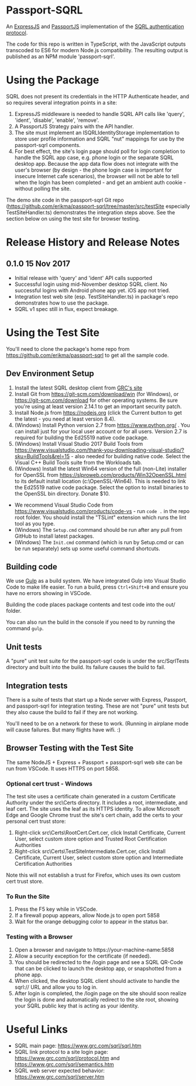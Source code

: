 # Passport-SQRL
An [ExpressJS](http://expressjs.com/) and [PassportJS](https://github.com/jaredhanson/passport) implementation of the [SQRL authentication protocol](https://www.grc.com/sqrl/sqrl.htm).

The code for this repo is written in TypeScript, with the JavaScript outputs transcoded to ES6 for modern Node.js compatibility. The resulting output is published as an NPM module 'passport-sqrl'.

# Using the Package
SQRL does not present its credentials in the HTTP Authenticate header, and so requires several integration points in a site:

1. ExpressJS middleware is needed to handle SQRL API calls like 'query', 'ident', 'disable', 'enable', 'remove'.
1. A PassportJS Strategy pairs with the API handler.
1. The site must implement an ISQRLIdentityStorage implementation to store user profile information and SQRL "nut" mappings for use by the passport-sqrl components.
1. For best effect, the site's login page should poll for login completion to handle the SQRL app case, e.g. phone login or the separate SQRL desktop app. Because the app data flow does not integrate with the user's browser (by design - the phone login case is important for insecure Internet cafe scenarios), the browser will not be able to tell when the login has been completed - and get an ambient auth cookie - without polling the site.

The demo site code in the passport-sqrl Git repo (https://github.com/erikma/passport-sqrl/tree/master/src/testSite especially TestSiteHandler.ts) demonstrates the integration steps above. See the section below on using the test site for browser testing.

# Release History and Release Notes

## 0.1.0 15 Nov 2017
* Initial release with 'query' and 'ident' API calls supported
* Successful login using mid-November desktop SQRL client. No successful logins with Android phone app yet. iOS app not tried.
* Integration test web site (esp. TestSiteHandler.ts) in package's repo demonstrates how to use the package.
* SQRL v1 spec still in flux, expect breakage.

# Using the Test Site
You'll need to clone the package's home repo from https://github.com/erikma/passport-sqrl to get all the sample code.

## Dev Environment Setup

1. Install the latest SQRL desktop client from [GRC's site](https://www.grc.com/dev/sqrl/sqrl.exe)
1. Install Git from https://git-scm.com/download/win (for Windows), or https://git-scm.com/download for other operating systems. Be sure you're using at least version 2.14.1 to get an important security patch.
1. Install Node.js from https://nodejs.org (click the Current button to get the latest - you need at least version 8.4).
1. (Windows) Install Python version 2.7 from https://www.python.org/ . You can install just for your local user account or for all users. Version 2.7 is required for building the Ed25519 native code package.
1. (Windows) Install Visual Studio 2017 Build Tools from https://www.visualstudio.com/thank-you-downloading-visual-studio/?sku=BuildTools&rel=15 - also needed for building native code. Select the Visual C++ Build Tools suite from the Workloads tab.
1. (Windows) Install the latest Win64 version of the full (non-Lite) installer for OpenSSL from https://slproweb.com/products/Win32OpenSSL.html to its default install location (c:\OpenSSL-Win64). This is needed to link the Ed25519 native code package. Select the option to install binaries to the OpenSSL bin directory. Donate $10.

* We recommend Visual Studio Code from https://www.visualstudio.com/products/code-vs - run `code .` in the repo root folder. You should install the "TSLint" extension which runs the lint tool as you type.
* (Windows) The `Setup.cmd` command should be run after any pull from GitHub to install latest packages.
* (Windows) The `Init.cmd` command (which is run by Setup.cmd or can be run separately) sets up some useful command shortcuts.

## Building code
We use [Gulp](https://gulpjs.org/) as a build system. We have integrated Gulp into Visual Studio Code to make life easier. To run a build, press `Ctrl+Shift+B` and ensure you have no errors showing in VSCode.

Building the code places package contents and test code into the out/ folder.

You can also run the build in the console if you need to by running the command `gulp`.

## Unit tests
A "pure" unit test suite for the passport-sqrl code is under the src/SqrlTests directory and built into the build. Its failure causes the build to fail.

## Integration tests
There is a suite of tests that start up a Node server with Express, Passport, and passport-sqrl for integration testing. These are not "pure" unit tests but they also cause the build to fail if they are not working.

You'll need to be on a network for these to work. (Running in airplane mode will cause failures. But many flights have wifi. :)

## Browser Testing with the Test Site
The same NodeJS + Express + Passport + passport-sqrl web site can be run from VSCode. It uses HTTPS on port 5858.

### Optional cert trust - Windows
The test site uses a certificate chain generated in a custom Certificate Authority under the src\Certs directory. It includes a root, intermediate, and leaf cert. The site uses the leaf as its HTTPS identity. To allow Microsoft Edge and Google Chrome trust the site's cert chain, add the certs to your personal cert trust store:

1. Right-click src\Certs\RootCert.Cert.cer, click Install Certificate, Current User, select custom store option and Trusted Root Certification Authorities 
1. Right-click src\Certs\TestSiteIntermediate.Cert.cer, click Install Certificate, Current User, select custom store option and Intermediate Certification Authorities

Note this will not establish a trust for Firefox, which uses its own custom cert trust store.

### To Run the Site

1. Press the F5 key while in VSCode.
1. If a firewall popup appears, allow Node.js to open port 5858
1. Wait for the orange debugging color to appear in the status bar.

### Testing with a Browser

1. Open a browser and navigate to https://your-machine-name:5858
1. Allow a security exception for the certificate (if needed).
1. You should be redirected to the /login page and see a SQRL QR-Code that can be clicked to launch the desktop app, or snapshotted from a phone app.
1. When clicked, the desktop SQRL client should activate to handle the sqrl:// URL and allow you to log in.
1. After login is completed, the /login page on the site should soon realize the login is done and automatically redirect to the site root, showing your SQRL public key that is acting as your identity.

# Useful Links

* SQRL main page: https://www.grc.com/sqrl/sqrl.htm
* SQRL link protocol to a site login page: https://www.grc.com/sqrl/protocol.htm and https://www.grc.com/sqrl/semantics.htm
* SQRL web server expected behavior: https://www.grc.com/sqrl/server.htm
